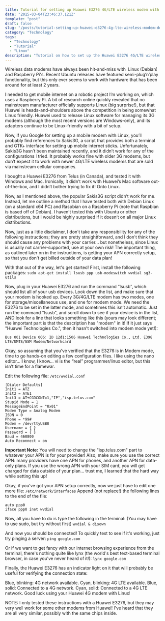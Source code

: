 ```yaml
---
title: Tutorial for setting up Huawei E3276 4G/LTE wireless modem with Debian Linux and Raspberry Pi
date: "2015-03-04T23:46:37.121Z"
template: "post"
draft: false
slug: "/posts/tutorial-setting-up-huawei-e3276-4g-lte-wireless-modem-debian-linux-raspberry-pi/"
category: "Technology"
tags:
  - "Technology"
  - "Tutorial"
  - "Linux"
description: "Tutorial on how to set up the Huawei E3276 4G/LTE wireless modem with Debian Linux and a Raspberry Pi."
---
```


Wireless data modems have always been hit-and-miss with  Linux (Debian) and Raspberry Pi's. Recent Ubuntu releases have featured semi-plug’n’play functionality, but this only ever seems to work with hardware that has been around for at least 2 years.

I needed to get mobile internet on a robotic project I’m working on, which uses a Raspberry Pi. A bit of research online quickly revealed that no mainstream manufacturer officially supports Linux (big surprise!), but that Huawei is heads-and-shoulders above the competition in being somewhat Linux friendly. Huawei used to release Linux software for managing its 3G modems (although the most recent versions are Windows-only), and its adapters continue to be Linux-friendly with a bit of setup.

Now, if you Google for setting up a mobile modem with Linux, you’ll probably find references to Sakis3G, a script that provides both a terminal and GTK+ interface for setting up mobile internet sticks. Unfortunately, Sakis3G hasn’t been maintained recently, and it didn’t work for any of the configurations I tried. It probably works fine with older 3G modems, but don’t expect it to work with newer 4G/LTE wireless modems that are sold via mainstream cellular companies.

I bought a Huawei E3276 from Telus (in Canada), and tested it with Windows and Mac. Ironically, it didn’t work with Huawei’s Mac software out-of-the-box, and I didn’t bother trying to fix it! Onto Linux.

Now, as I mentioned above, the popular Sakis3G script didn’t work for me. Instead, let me outline a method that I have tested both with Debian Linux (on a standard x64 PC) and Raspbian on a Raspberry Pi (note that Raspbian is based off of Debian). I haven’t tested this with Ubuntu or other distributions, but I would be highly surprised if it doesn’t on all major Linux distributions.

Now, just as a little disclaimer, I don't take any responsibility for any of the following instructions; they are pretty straightforward, and I don't think they should cause any problems with your carrier... but nonetheless, since Linux is usually not carrier-supported, use at your own risk! The important thing, as outlined later on in the instructions, is getting your APN correctly setup, so that you don't get billed outside of your data plan!

With that out of the way, let's get started! First, install the following packages:
`sudo apt-get install lsusb ppp usb-modeswitch wvdial sg3-utils`

Now, plug in your Huawei E3276 and run the command “lsusb”, which should list all of your usb devices. Look down the list, and make sure that your modem is hooked up. Every 3G/4G/LTE modem has two modes, one for storage/miscellaneous use, and one for modem mode. We need the E3276 to be set in the latter mode, and sometimes this isn’t automatic. Just run the command "lsusb", and scroll down to see if your device is in the list, AND look for a line that looks something like this (yours may look different; the important part is that the description has "modem" in it! If it just says "Huawei Technologies Co.", then it hasn't switched into modem mode yet!):

`Bus 001 Device 006: ID 12d1:1506 Huawei Technologies Co., Ltd. E398 LTE/UMTS/GSM Modem/Networkcard`

Okay, so assuming that you’ve verified that the E3276 is in Modem mode, time to go hands-on editing a few configuration files. I like using the nano editor… I know, I know… vi is the “real” programmer/linux editor, but this isn’t time for a flamewar.

Edit the following file: `/etc/wvdial.conf`

```
[Dialer Defaults]
Init1 = ATZ
Init2 = ATE1
Init3 = AT+CGDCONT=1,"IP","isp.telus.com"
Stupid Mode = 1
MessageEndPoint = "0x01"
Modem Type = Analog Modem
ISDN = 0
Phone = *99#
Modem = /dev/ttyUSB0
Username = { }
Password = { }
Baud = 460800
Auto Reconnect = on
```

**Important Note:** You will need to change the "isp.telus.com" part to whatever your APN is for your provider! Also, make sure you use the correct APN: many providers have one APN for phones, and another APN for data-only plans. If you use the wrong APN with your SIM card, you will get charged for data outside of your plan... trust me, I learned that the hard way while setting this up!

Okay, if you've got your APN setup correctly, now we just have to edit one more file: `/etc/network/interfaces`
Append (not replace!) the following lines to the end of the file:

```
auto ppp0
iface ppp0 inet wvdial
```

Now, all you have to do is type the following in the terminal: (You may have to use sudo, but try without first)
`wvdial & disown`

And now you should be connected! To quickly test to see if it's working, just try pinging a server:
`ping google.com`

Or if we want to get fancy with our internet browsing experience from the terminal, there's nothing quite like lynx (the world's best text-based terminal browser, in case you've never heard of it!):
`lynx google.com`

Finally, the Huawei E3276 has an indicator light on it that will probably be useful for verifying the connection state:

Blue, blinking: 4G network available.
Cyan, blinking: 4G LTE available.
Blue, solid: Connected to a 4G network.
Cyan, solid: Connected to a 4G LTE network.
Good luck using your Huawei 4G modem with Linux!

NOTE: I only tested these instructions with a Huawei E3276, but they may very well work for some other modems from Huawei! I've heard that they are all very similar, possibly with the same chips inside.